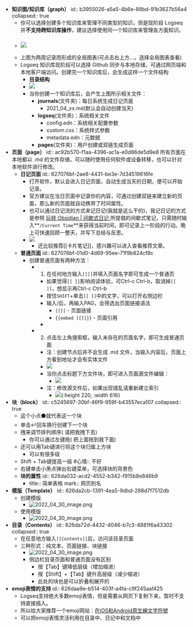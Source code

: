 - **知识图/知识库（graph）**
  id:: b3955026-a5a5-4b6e-88bd-91b3627b56a4
  collapsed:: true
	- 你可以选择创建多个知识库来管理不同类型的知识，但是现阶段 Logseq 并**不支持跨知识库操作**，建议选择使用同一个知识库来管理各方面知识。
	- ### ![](https://myuppic-1256609062.cos.ap-beijing.myqcloud.com/20210425221304.gif)
	- 上图为两周记录而形成的全局图表(可点击右上方...，选择全局图表查看)
	- Logseq 知识库现阶段可以选择 Github 同步与本地存储，可通过网页端和本地客户端访问。创建完一个知识库后，会生成这样一个文件结构
		- **目录结构**
		- ![](https://myuppic-1256609062.cos.ap-beijing.myqcloud.com/20210426071102.png)
		- 当你创建一个知识库后，会产生上图所示相关文件：
			- **journals**(文件夹)：每日系统生成日记页面
				- 2021_04_xx.md(默认会自动创建当天)
			- **logseq**(文件夹)：系统相关文件
				- config.edn：系统相关配置参数
				- custom.css：系统样式参数
				- metadata.edn：元数据
			- **pages**(文件夹)：用户创建或双链生成页面
- **页面（page）**
  id:: ac92b570-f1aa-4396-ac1a-e0d86de5d9e8
  所有页面在本地都以 .md 的文件存储，可以随时使用任何软件或设备转移，也可以针对本地软件进行修改。
	- **日记页面**
	  id:: 627076bf-2ae8-4431-be3e-7d34519616fe
		- 打开软件，默认会进入日记页面，自动生成当天的日期，便可以开始记录。
		- 官方建议在当日页面中记录你的内容，可通过创建双链来建立新的页面，那么新的页面就自动携带了时间属性。
		- 也可以通过日记流的方式来记日记(我就是这么干的)，我记日记的方式是参照 [玩转 Obsidian | 间歇式日记 ](https://sspai.com/post/63674)所提倡的间歇式笔记，只需随时输入**`/Current Time`**来获得当前时间，即可记录上一阶段的行动。晚上可快速回顾一整天，并写下总结与反思。
		- ![](https://myuppic-1256609062.cos.ap-beijing.myqcloud.com/20210426115713.png)
			- 还比较推荐[[卡片笔记]]，感兴趣可以进入查看推荐文章。
	- **普通页面**
	  id:: 627076bf-01d0-4d69-95ee-71f9b824cf8c
		- 创建普通页面有两种方法：
			- 1. 在任何地方输入`[[]]`并填入页面名字即可生成一个普通页
				- 如果觉得`[[ ]]`影响阅读体验，可Ctrl-c Ctrl-b，取消掉`[[ ]]`，想显示再Ctrl-c Ctrl-b
				- 按住`SHIFT`+单击`[[ ]]`中的文字，可以打开右侧边栏
				- 输入/后，再输入PAG，会筛选出页面链接语法
					- `[[]]` - 页面链接
					- `{{embed [[]]}}` - 页面引用
				-
			- 2. 点击左上角搜索框，输入未存在的页面名字，即可生成普通页面
				- 注：创建节点后并不会生成 .md 文件，当输入内容后，页面上方看到地址才会有实体文件
				- ![](https://myuppic-1256609062.cos.ap-beijing.myqcloud.com/20210426130745.png)
				- 当你点击标题下方文件块，即可进入页面源文件编辑：
					- ![](https://myuppic-1256609062.cos.ap-beijing.myqcloud.com/20210426131028.png)
				- 注：修改源文件后，如果出现错乱请重新建立索引
					- ![](https://myuppic-1256609062.cos.ap-beijing.myqcloud.com/20210426131427.png){:height 220, :width 616}
- **块（block）**
  id:: c5245697-30bf-46f9-959f-b43557eca107
  collapsed:: true
	- 这个小点⚫就代表这一个块
	- 单击↩回车换行创建下一个块
	- 拽来调节排列顺序( 请把我拽下去)
		- 你可以通过左键拖( 把上面拖到我下面)
	- 还可以用Tab键进行将这个块归属上方块
		- 可以有很多级
	- Shift + Tab键提高一级
	  #心情:: 不好
	- 右键单击小黑点弹出右键菜单，可选择块的背景色
	- **块的属性**
	  id:: 626da032-acd2-4552-b342-f915b8e846b9
		- title:: 简单表格
		  mark:: 网页别名
- **模版（Template）**
  id:: 626da2cb-1391-4ea5-9dbd-298d7f7512db
	- 创建模版
		- ![2022_04_30_image.png](https://cdn.logseq.com/%2F7931a79d-4502-46b5-960f-d524ffe4d9a4951b433c-b585-47b7-94e5-2b968f9b64e62022_04_30_image.png?Expires=4804953437&Signature=Ci5WFeJfFK53OqrDbi6vDk1ZGedZQ8GVkerF06X-jc7HzClYHXaBn8WpDhC6wJ2tUb5fA3PYHgoprur47YOz7ppALsl7wmwWd2y1C7wi6Y0X8Ihw-FC3y~f0FOqttfDqZerf6FEvmqmoyHh~JWL-Wt603BfELMacjTCwTguoc363p5axtQCOxaz7Deyl2-hyVvTjfckoNGesHla1gpmk3712R70l95TDla4m1sMUOoc8nPaTsa2ORs~j30D4jw2XUFdLXxrblAkUuYBqe7QN7iYoTBs7ZYigi~7XE49hV62MKpatCaM4eNEnqI7ZGB4x7NLLPYbQEXn3re33YyM1SQ__&Key-Pair-Id=APKAJE5CCD6X7MP6PTEA)
	- 使用模版
		- ![2022_04_30_image.png](https://cdn.logseq.com/%2F7931a79d-4502-46b5-960f-d524ffe4d9a42b9d7488-52bb-4750-aedf-cc9b3ed5c37e2022_04_30_image.png?Expires=4804953462&Signature=EuUBEVU0MhqjQlMVkGb5ln39wNk8Zt7~7LB~V8YFRzj00nFUY-poOQIuAr18NlJXAusaxleKJ0rWenTWeLoa2Kutj3Mg~Wyteb~fYQrs2UDDJALEP0nPP9E4aeIbiJDTY0QvCtkk34XQwUmP6ZvXfKW0RyYftY4jC3qWZXU1g7ScbV4vibDn8654e0KQLNjmSamVMiNL0ifXO5rYYjDDAdwtG4eDfcACbok5~rcGmKLZwO6Kz6ALURTHS6TJpArtIHfVyYhqe10CTpYHxnx-a1GRiS-Jj0tptU4aXZhDpTvxSq8Vf3Mxea3gUF4cWjqe6QEh5Tuz9GUy420a4CdvQw__&Key-Pair-Id=APKAJE5CCD6X7MP6PTEA)
- **目录（Contents）**
  id:: 626da72d-4432-4046-b7c3-4881f6a43302
  collapsed:: true
	- 在任意地方输入`[[Contents]]`后，访问该目录页面
	- 三种形式：纯文本，页面链接、块链接
		- ![2022_04_30_image.png](https://cdn.logseq.com/%2F7931a79d-4502-46b5-960f-d524ffe4d9a454299cb0-6871-41af-beb3-fe94100cf7d92022_04_30_image.png?Expires=4804954340&Signature=jxahd2ZEDUHLlXhzDnBvWVn9rAIy2wYfOHUC-Fugo0ad7o9r~cbyjkVU5ZgGJkkBuXyFhQIjVFGN7tFJRUxT4FeDn4WyVEAvu20V-Wn-I-qy3IGcG60ZMsvHZuynpRJK-FSbb2NIUUuPDPcW5QuOrNABBoGe1oZ5Twr0cpFU4JIal6Pj18Vo2-t8NqgDZ7Zb6dvQNiQIJxMfLSTGMsTsudIfU1Lwfs50YWwfZsjEvRLoIoYvmzkV82VGPIvgKQq-oKoozcjSpTM7kcFUJNq68XrxQtZHY3DjVotJAVEKfPIKjj992SvobwrQECGUNmzuZTnaSaMX3UQyr-6~Vrnj7Q__&Key-Pair-Id=APKAJE5CCD6X7MP6PTEA)
		- 侧边栏目录页面和普通页面没有区别
			- 按【Tab】键降低层级（增加缩进）
			- 按【Shift】+【Tab】键升高层级（减少缩进）
			- 此处的块也是可以折叠和展开的
- **emoji表情的支持**
  id:: 626daa9e-b514-403f-a4fa-c9f245aaf425
	- Logseq支持绝大多数emoji表情，但是需要从网页下复制下来，暂时不支持直接插入。
	- 所以给大家推荐一个emoji网站：[在iOS和Android原生繪文字符號](https://tw.piliapp.com/emoji/list/)
	- 可以把emoji表情灵活利用在目录中、日记中和文档中